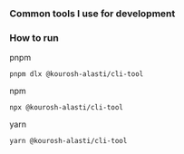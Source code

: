 ### Common tools I use for development

### How to run

pnpm

```
pnpm dlx @kourosh-alasti/cli-tool
```

npm

```
npx @kourosh-alasti/cli-tool
```

yarn

```
yarn @kourosh-alasti/cli-tool
```
